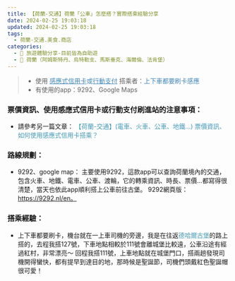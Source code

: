 ```yaml
---
title: 【荷蘭-交通】荷蘭「公車」怎麼搭？實際搭乘經驗分享
date: 2024-02-25 19:03:18
updated: 2024-02-25 19:03:18
tags:
  - 荷蘭-交通.美食.商店
categories: 
  - 🌴 旅遊體驗分享-目前皆為自助遊
  - 🥥 荷蘭（阿姆斯特丹、烏特勒支、馬斯垂克、海爾倫、法肯堡）
---
```

>	+ 使用 <font color=#4287B5><u>感應式信用卡</u>或<u>行動支付</u></font> 搭乘者：<font color=#4287B5>上下車都要刷卡感應</font>
>	+ 有使用的app：9292、Google Maps
<!-- more -->

### 票價資訊、使用感應式信用卡或行動支付刷進站的注意事項：
+ 請參考另一篇文章：
<font color=#4599B6>【荷蘭-交通】(電車、火車、公車、地鐵...) 票價資訊、如何使用感應式信用卡搭乘？</font>

### 路線規劃：
+ 9292、google map：
主要使用9292，這款app可以查詢荷蘭境內的交通，包含火車、地鐵、電車、公車、渡輪，它的轉乘資訊、時長、票價…都寫得很清楚，當天也依此app順利搭上公車前往古堡。
9292網頁版：https://9292.nl/en。

### 搭乘經驗：
+ 上下車都要刷卡，機台就在一上車司機的旁邊，我是在往返<font color=#4599B6>德哈爾古堡</font>的路上搭的，去程我搭127號，下車地點相較於111號會離城堡比較遠，公車沿途有經過紅村，非常漂亮～ 回程我搭111號，上車地點就在城堡門口，搭兩趟發現司機開得蠻快，都有提早到達目的地，那時候是聖誕節，司機們頭戴紅色聖誕帽很可愛！
